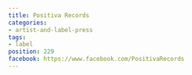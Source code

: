 ```yaml
---
title: Positiva Records
categories:
- artist-and-label-press
tags:
- label
position: 229
facebook: https://www.facebook.com/PositivaRecords
---
```


